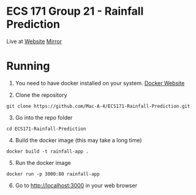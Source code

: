 # ECS 171 Group 21 - Rainfall Prediction

Live at [Website](http://5.161.49.47) [Mirror](http://5.161.75.34:3000)



# Running

1. You need to have docker installed on your system. [Docker Website](https://www.docker.com/)

2. Clone the repository

```
git clone https://github.com/Mac-A-4/ECS171-Rainfall-Prediction.git
```

3. Go into the repo folder

```
cd ECS171-Rainfall-Prediction
```

4. Build the docker image (this may take a long time)

```
docker build -t rainfall-app .
```

5. Run the docker image

```
docker run -p 3000:80 rainfall-app
```

6. Go to [http://localhost:3000](http://localhost:3000) in your web browser